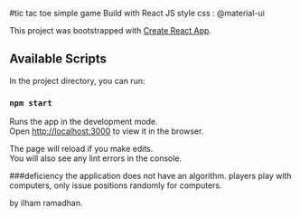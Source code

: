 #tic tac toe
simple game
Build with React JS
style css :
 @material-ui

This project was bootstrapped with [Create React App](https://github.com/facebook/create-react-app).
## Available Scripts

In the project directory, you can run:

### `npm start`

Runs the app in the development mode.<br>
Open [http://localhost:3000](http://localhost:3000) to view it in the browser.

The page will reload if you make edits.<br>
You will also see any lint errors in the console.

###deficiency
the application does not have an algorithm.
players play with computers,
only issue positions randomly for computers.

by ilham ramadhan.